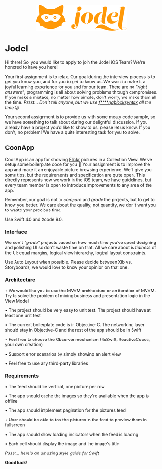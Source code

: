 <p align="center">
<img src="jodellogo.png" width="300">
</p>

Jodel
==================================

Hi there! So, you would like to apply to join the Jodel iOS Team? We're honored to have you here!

Your first assignment is to relax. Our goal during the interview process is to get you know you, and for you to get to know us. We want to make it a joyful learning experience for you and for our team. There are no *"right answers"*, programming is all about solving problems through compromises. If you make a mistake, no matter how simple, don't worry, we make them all the time. *Pssst... Don't tell anyone, but we use [f****ngblocksyntax](http://fuckingblocksyntax.com) all the time* 😜

Your second assignment is to provide us with some meaty code sample, so we have something to talk about during our delightful discussion. If you already have a project you'd like to show to us, please let us know. If you don't, no problem! We have a quite interesting task for you to solve. 

## CoonApp

CoonApp is an app for showing [Flickr](https://www.flickr.com) pictures in a Collection View. We've setup some boilerplate code for you 🙇 Your assignment is to improve the app and make it an enjoyable picture browsing experience. We'll give you some tips, but the requirements and specification are quite open. This directly represents how we work in the iOS team, we have guidelines, but every team member is open to introduce improvements to any area of the app.

Remember, our goal is not to *compare* and *grade* the projects, but to get to know you better. We care about the quality, not quantity, we don't want you to waste your precious time.

Use Swift 4.0 and Xcode 9.0.

### Interface

We don't *"grade"* projects based on how much time you've spent designing and polishing UI so don't waste time on that. All we care about is *tidiness* of the UI: equal margins, logical view hierarchy, logical layout constraints.

Use Auto Layout when possible. Please decide between Xib vs. Storyboards, we would love to know your opinion on that one.

### Architecture

• We would like you to use the MVVM architecture or an iteration of MVVM. Try to solve the problem of mixing business and presentation logic in the View Model

• The project should be very easy to unit test. The project should have at least one unit test

• The current boilerplate code is in Objective-C. The networking layer should stay in Objective-C and the rest of the app should be in Swift

• Feel free to choose the Observer mechanism (RxSwift, ReactiveCocoa, your own creation)

• Support error scenarios by simply showing an alert view

• Feel free to use any third-party libraries

### Requirements

• The feed should be vertical, one picture per row

• The app should cache the images so they're available when the app is offline

• The app should implement pagination for the pictures feed

• User should be able to tap the pictures in the feed to preview them in fullscreen

• The app should show loading indicators when the feed is loading

• Each cell should display the image and the image's title

*Pssst... [here's](https://github.com/raywenderlich/swift-style-guide) an amazing style guide for Swift*

**Good luck**!


